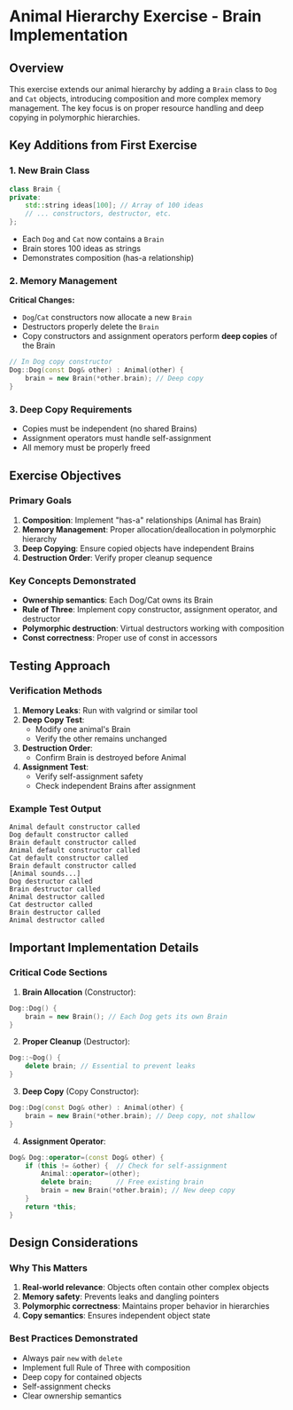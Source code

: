 # Animal Hierarchy Exercise - Brain Implementation

## Overview
This exercise extends our animal hierarchy by adding a `Brain` class to `Dog` and `Cat` objects, introducing composition and more complex memory management. The key focus is on proper resource handling and deep copying in polymorphic hierarchies.

## Key Additions from First Exercise

### 1. New Brain Class
```cpp
class Brain {
private:
    std::string ideas[100]; // Array of 100 ideas
    // ... constructors, destructor, etc.
};
```
- Each `Dog` and `Cat` now contains a `Brain`
- Brain stores 100 ideas as strings
- Demonstrates composition (has-a relationship)

### 2. Memory Management
**Critical Changes:**
- `Dog`/`Cat` constructors now allocate a new `Brain`
- Destructors properly delete the `Brain`
- Copy constructors and assignment operators perform **deep copies** of the Brain

```cpp
// In Dog copy constructor
Dog::Dog(const Dog& other) : Animal(other) {
    brain = new Brain(*other.brain); // Deep copy
}
```

### 3. Deep Copy Requirements
- Copies must be independent (no shared Brains)
- Assignment operators must handle self-assignment
- All memory must be properly freed

## Exercise Objectives

### Primary Goals
1. **Composition**: Implement "has-a" relationships (Animal has Brain)
2. **Memory Management**: Proper allocation/deallocation in polymorphic hierarchy
3. **Deep Copying**: Ensure copied objects have independent Brains
4. **Destruction Order**: Verify proper cleanup sequence

### Key Concepts Demonstrated
- **Ownership semantics**: Each Dog/Cat owns its Brain
- **Rule of Three**: Implement copy constructor, assignment operator, and destructor
- **Polymorphic destruction**: Virtual destructors working with composition
- **Const correctness**: Proper use of const in accessors

## Testing Approach

### Verification Methods
1. **Memory Leaks**: Run with valgrind or similar tool
2. **Deep Copy Test**:
   - Modify one animal's Brain
   - Verify the other remains unchanged
3. **Destruction Order**:
   - Confirm Brain is destroyed before Animal
4. **Assignment Test**:
   - Verify self-assignment safety
   - Check independent Brains after assignment

### Example Test Output
```
Animal default constructor called
Dog default constructor called
Brain default constructor called
Animal default constructor called
Cat default constructor called
Brain default constructor called
[Animal sounds...]
Dog destructor called
Brain destructor called
Animal destructor called
Cat destructor called
Brain destructor called
Animal destructor called
```

## Important Implementation Details

### Critical Code Sections
1. **Brain Allocation** (Constructor):
```cpp
Dog::Dog() {
    brain = new Brain(); // Each Dog gets its own Brain
}
```

2. **Proper Cleanup** (Destructor):
```cpp
Dog::~Dog() {
    delete brain; // Essential to prevent leaks
}
```

3. **Deep Copy** (Copy Constructor):
```cpp
Dog::Dog(const Dog& other) : Animal(other) {
    brain = new Brain(*other.brain); // Deep copy, not shallow
}
```

4. **Assignment Operator**:
```cpp
Dog& Dog::operator=(const Dog& other) {
    if (this != &other) {  // Check for self-assignment
        Animal::operator=(other);
        delete brain;      // Free existing brain
        brain = new Brain(*other.brain); // New deep copy
    }
    return *this;
}
```

## Design Considerations

### Why This Matters
1. **Real-world relevance**: Objects often contain other complex objects
2. **Memory safety**: Prevents leaks and dangling pointers
3. **Polymorphic correctness**: Maintains proper behavior in hierarchies
4. **Copy semantics**: Ensures independent object state

### Best Practices Demonstrated
- Always pair `new` with `delete`
- Implement full Rule of Three with composition
- Deep copy for contained objects
- Self-assignment checks
- Clear ownership semantics